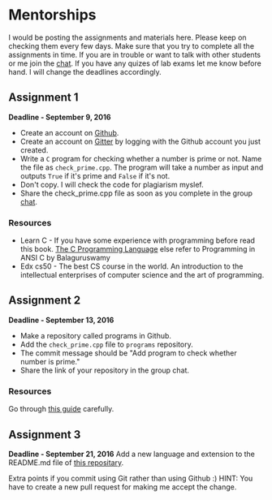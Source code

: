 # Mentorships

I would be posting the assignments and materials here. Please keep on checking them every few days. Make sure that you try to complete all the assignments in time. If you are in trouble or want to talk with other students or me join the [chat](https://gitter.im/hackerkid/mentorships). If you have any quizes of lab exams let me know before hand. I will change the deadlines accordingly. 

## Assignment 1
**Deadline - September 9, 2016**

* Create an account on [Github](https://github.com). 
* Create an account on [Gitter](https://gitter.im) by logging with the Github account you just created. 
* Write a `C` program for checking whether a number is prime or not. Name the file as `check_prime.cpp`. The program will take a number  as input and outputs `True` if it's prime and `False` if it's not.
* Don't copy. I will check the code for plagiarism myslef. 
* Share the check_prime.cpp file as soon as you complete in the group [chat](https://gitter.im/hackerkid/mentorships).

### Resources

* Learn C -  If you have some experience with programming before read this book. [The C Programming Language](http://www.ime.usp.br/~pf/Kernighan-Ritchie/C-Programming-Ebook.pdf) else refer to Programming in ANSI C by Balaguruswamy
* Edx cs50 - The best CS course in the world. An introduction to the intellectual enterprises of computer science and the art of programming.

## Assignment 2
**Deadline - September 13, 2016**

* Make a repository called programs in Github.
* Add the `check_prime.cpp` file to `programs` repository.
* The commit message should be "Add program to check whether number is prime."
* Share the link of your repository in the group chat. 

### Resources

Go through [this guide](https://guides.github.com/activities/hello-world/) carefully.

## Assignment 3
**Deadline - September 21, 2016**
Add a new language and extension to the README.md file of [this repositary](https://github.com/hackerkid/program-filename-extensions).

Extra points if you commit using Git rather than using Github :)
HINT: You have to create a new pull request for making me accept the change. 
